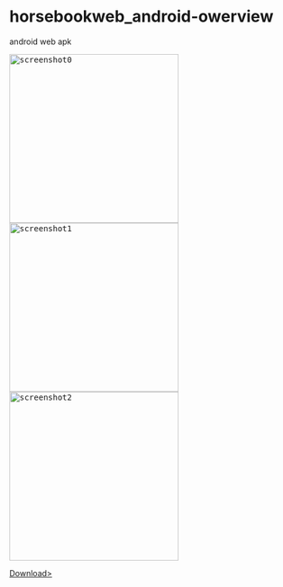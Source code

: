 # horsebookweb_android-owerview
android web apk

<kbd><img height="300" src="https://lh3.google.com/u/1/d/1ogMGRiflfQW--XqCkZJV7gwM0q72_6YH=w1920-h953-iv1" alt="screenshot0"></kbd>
<kbd><img height="300" src="https://lh4.googleusercontent.com/2YsXy75ejFoC29-6-TTiy53lQ8lGyHWWxNJ2gr6iz3Rw9IAShen6erGNIG15RO7ZeZS6koAOibmd6UTCVh4N=w703-h953-rw" alt="screenshot1"></kbd>
<kbd><img height="300" src="https://lh3.googleusercontent.com/L-Fu5pVwxH_b2I7jFEPPeQvcCknYMsVye9He0Zx752lVE2C5MzEJL0l0giwR3bU9J_JbMsnWRDelFxfFyPcT=w1920-h953-rw" alt="screenshot2"></kbd>

[Download>](https://github.com/SimonZA2015/horsebookweb_android-owerview/releases/tag/horsebookweb-android)
